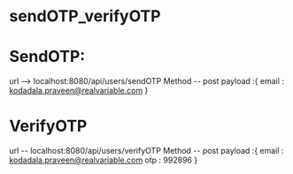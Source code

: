 # sendOTP_verifyOTP

# SendOTP:
url --> localhost:8080/api/users/sendOTP
Method -- post
payload :{
email : kodadala.praveen@realvariable.com
}



# VerifyOTP
url -- localhost:8080/api/users/verifyOTP
Method -- post
payload :{
email : kodadala.praveen@realvariable.com
otp : 992896
}



